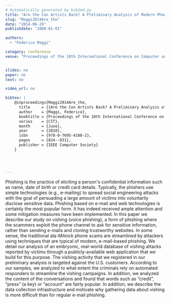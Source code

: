 ```yaml
---
# Automatically generated by bib2md.py
title: "Are the Con Artists Back? A Preliminary Analysis of Modern Phone Frauds"
slug: "Maggi2014Are_the"
date: "2014-06-29"
publishdate: "2000-01-01"

authors:
  - "Federico Maggi"

category: conference
venue: "Proceedings of the 10th International Conference on Computer and Information Technology (CIT)"


slides: no
paper: no
text: no

video_url: no

bibtex: |
    @inproceedings{Maggi2014Are_the,
      title     = {{Are the Con Artists Back? A Preliminary Analysis of Modern Phone Frauds}},
      author    = {Maggi, Federico},
      booktitle = {Proceedings of the 10th International Conference on Computer and Information Technology},
      series    = {CIT},
      month     = {June},
      year      = {2010},
      isbn      = {978-0-7695-4108-2},
      pages     = {824--831},
      publisher = {IEEE Computer Society}
    }




---
```


Phishing is the practice of eliciting a person's confidential information such as name, date of birth or credit card details. Typically, the phishers use simple technologies (e.g., e-mailing) to spread social engineering attacks with the goal of persuading a large amount of victims into voluntarily disclose sensitive data. Phishing based on e-mail and web technologies is certainly the most popular form. It has indeed received ample attention and some mitigation measures have been implemented. In this paper we describe our study on vishing (voice phishing), a form of phishing where the scammers exploit the phone channel to ask for sensitive information, rather than sending e-mails and cloning trustworthy websites. In some sense, the traditional ala-Mitnick phone scams are streamlined by attackers using techniques that are typical of modern, e-mail-based phishing. We detail our analysis of an embryonic, real-world database of vishing attacks reported by victims through a publicly-available web application that we build for this purpose. The vishing activity that we registered in our preliminary analysis is targeted against the U.S. customers. According to our samples, we analyzed to what extent the criminals rely on automated responders to streamline the vishing campaigns. In addition, we analyzed the content of the conversations and found that words such as “credit”, “press” (a key) or “account” are fairly popular. In addition, we describe the data collection infrastructure and motivate why gathering data about vishing is more difficult than for regular e-mail phishing.